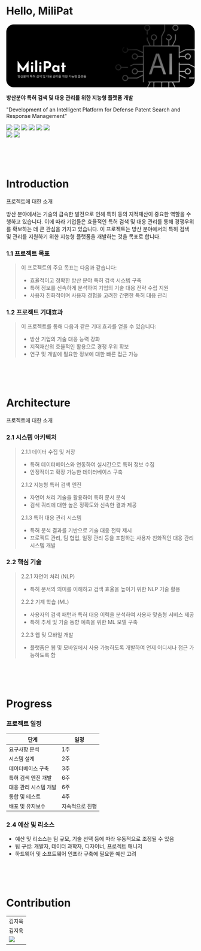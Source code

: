 # Hello, MiliPat


<img src="/src/banner.png"/>

**방산분야 특허 검색 및 대응 관리를 위한 지능형 플랫폼 개발**

"Development of an Intelligent Platform for Defense Patent Search and Response Management"

<p align="left">
  <img src="https://img.shields.io/badge/Next.js-000000?style=flat-square&logo=nextdotjs&logoColor=white"/>
  <img src="https://img.shields.io/badge/FastAPI-009688?style=flat-square&logo=fastapi&logoColor=white"/>
  <img src="https://img.shields.io/badge/MySQL-4479A1?style=flat-square&logo=mysql&logoColor=white"/>
  <img src="https://img.shields.io/badge/Docker-2496ED?style=flat-square&logo=docker&logoColor=white"/>
  <img src="https://img.shields.io/badge/Kubernetes-326CE5?style=flat-square&logo=kubernetes&logoColor=white"/>
  <img src="https://img.shields.io/badge/Amazon%20AWS-FF9900?style=flat-square&logo=amazonaws&logoColor=white"/>
  <br/>
  <img src="https://img.shields.io/badge/Kakao%20Brain-KoGPT-FEE500?style=flat-square"/>
  <img src="https://img.shields.io/badge/PyTorch-EE4C2C?style=flat-square&logo=pytorch&logoColor=white"/>
</p>

<br/>
<br/>
<br/>

# Introduction
프로젝트에 대한 소개

방산 분야에서는 기술의 급속한 발전으로 인해 특허 등의 지적재산이 중요한 역할을 수행하고 있습니다. 이에 따라 기업들은 효율적인 특허 검색 및 대응 관리를 통해 경쟁우위를 확보하는 데 큰 관심을 가지고 있습니다. 이 프로젝트는 방산 분야에서의 특허 검색 및 관리를 지원하기 위한 지능형 플랫폼을 개발하는 것을 목표로 합니다.

### 1.1 프로젝트 목표

> 이 프로젝트의 주요 목표는 다음과 같습니다:
>
> * 효율적이고 정확한 방산 분야 특허 검색 시스템 구축
> * 특허 정보를 신속하게 분석하여 기업의 기술 대응 전략 수립 지원
> * 사용자 친화적이며 사용자 경험을 고려한 간편한 특허 대응 관리

### 1.2 프로젝트 기대효과

> 이 프로젝트를 통해 다음과 같은 기대 효과를 얻을 수 있습니다:
>
> * 방산 기업의 기술 대응 능력 강화
> * 지적재산의 효율적인 활용으로 경쟁 우위 확보
> * 연구 및 개발에 필요한 정보에 대한 빠른 접근 가능

<br/>
<br/>
<br/>

# Architecture
프로젝트에 대한 소개

### 2.1 시스템 아키텍처

> 2.1.1 데이터 수집 및 저장
> * 특허 데이터베이스와 연동하여 실시간으로 특허 정보 수집
> * 안정적이고 확장 가능한 데이터베이스 구축
>
> 2.1.2 지능형 특허 검색 엔진
> * 자연어 처리 기술을 활용하여 특허 문서 분석
> * 검색 쿼리에 대한 높은 정확도와 신속한 결과 제공
>
> 2.1.3 특허 대응 관리 시스템
> * 특허 분석 결과를 기반으로 기술 대응 전략 제시
> * 프로젝트 관리, 팀 협업, 일정 관리 등을 포함하는 사용자 친화적인 대응 관리 시스템 개발


### 2.2 핵심 기술

> 2.2.1 자연어 처리 (NLP)
> * 특허 문서의 의미를 이해하고 검색 효율을 높이기 위한 NLP 기술 활용
>
> 2.2.2 기계 학습 (ML)
> * 사용자의 검색 패턴과 특허 대응 이력을 분석하여 사용자 맞춤형 서비스 제공
> * 특허 추세 및 기술 동향 예측을 위한 ML 모델 구축
>
> 2.2.3 웹 및 모바일 개발
> * 플랫폼은 웹 및 모바일에서 사용 가능하도록 개발하여 언제 어디서나 접근 가능하도록 함

<br/>
<br/>
<br/>

# Progress

### 프로젝트 일정

| 단계	| 일정 |
| --- | --- |
요구사항 분석 |	1주
시스템 설계 |	2주
데이터베이스 구축	| 3주
특허 검색 엔진 개발 |	6주
대응 관리 시스템 개발 |	6주
통합 및 테스트	| 4주
배포 및 유지보수 |	지속적으로 진행

### 2.4 예산 및 리소스

* 예산 및 리소스는 팀 규모, 기술 선택 등에 따라 유동적으로 조정될 수 있음
* 팀 구성: 개발자, 데이터 과학자, 디자이너, 프로젝트 매니저
* 하드웨어 및 소프트웨어 인프라 구축에 필요한 예산 고려


<br/>
<br/>
<br/>


# Contribution

<table>
  <tr>
    <td>김지욱</td>
  </tr>
   <tr>
    <td>김지욱</td>
  </tr>
  <tr>
    <td>
      <a href='' target="_blank">
        <img src="https://img.shields.io/badge/Github-000000?style=flat-square&logo=Github&logoColor=white"/>
      </a>
    </td>
  </tr>
</table>
